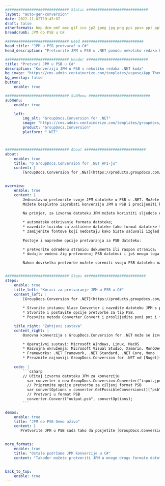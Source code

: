 ```yaml
---
############################# Static ############################
layout: "auto-gen-conversion"
date: 2022-11-02T19:45:07
draft: false
otherformats: bmp dcm emf emz gif ico jp2 jpeg jpg png pps ppsx ppt pptx psb psd svg svgz tga tif tiff webp wmf wmz
breadcrumb: JPM do PSB u C#

############################# Head ############################
head_title: "JPM u PSB pretvarač u C#"
head_description: "Pretvorite JPM u PSB u .NET pomoću nekoliko redaka koda. Koristite GroupDocs Document Conversion API za pretvaranje preko 160 formata datoteka."

############################# Header ############################
title: "Pretvori JPM u PSB u C#"
description: "Konverzija JPM u PSB s nekoliko redaka .NET koda"
bg_image: "https://cms.admin.containerize.com/templates/aspose/App_Themes/V3/images/bg/header1.png"
bg_overlay: false
button:
    enable: true

############################# SubMenu ############################
submenu:
    enable: true

    left:
        img_alt: "GroupDocs.Conversion for .NET"
        image: "https://cms.admin.containerize.com/templates/groupdocs/images/product-logos/90x90-noborder/groupdocs-conversion-net.png"
        product: "GroupDocs.Conversion"
        platform: ".NET"



############################# About ############################
about:
    enable: true
    title: "O GroupDocs.Conversion for .NET API-ju"
    content: |
        [GroupDocs.Conversion for .NET](https://products.groupdocs.com/conversion/net/) može se koristiti za pretvaranje Microsoft Worda, Excela, PowerPointa, PDF-a, Visio i drugih formata. GroupDocs.Conversion je samostalni API koji je prikladan za pozadinske i interne sustave gdje su potrebne visoke performanse. Ne ovisi o softveru poput Microsofta ili Open Officea.
    

overview:
    enable: true
    content: |
        Jednostavno pretvorite svoje JPM datoteke u PSB u .NET. Možete koristiti samo nekoliko C# linija koda na bilo kojoj platformi po vašem izboru kao što su - Windows, Linux, macOS.
        Možete besplatno isprobati konverziju JPM u PSB i procijeniti kvalitetu rezultata konverzije. Uz jednostavne scenarije konverzije datoteka, možete isprobati naprednije opcije za učitavanje izvorne JPM datoteke i za spremanje izlaznog PSB rezultata. 
        
        Na primjer, za izvornu datoteku JPM možete koristiti sljedeće opcije učitavanja:

        * automatsko otkrivanje formata datoteke;
        * navedite lozinku za zaštićene datoteke (ako format datoteke to podržava);
        * zamijenite fontove koji nedostaju kako biste sačuvali izgled dokumenta.
        
        Postoje i napredne opcije pretvaranja za PSB datoteku:

        * pretvorite određenu stranicu dokumenta ili raspon stranica;
        * dodajte vodeni žig pretvorenoj PSB datoteci i još mnogo toga.

        Nakon dovršetka pretvorbe možete spremiti svoju PSB datoteku na lokalnu stazu datoteke ili bilo koju pohranu treće strane kao što su FTP, Amazon S3, Google Drive, Dropbox itd. Imajte na umu - da pretvorite JPM u {{ TO}} nema potrebe za instaliranjem bilo kakvog dodatnog softvera - poput MS Officea, Open Officea, Adobe Acrobat Readera itd.


############################# Steps ############################
steps:
    enable: true
    title_left: "Koraci za pretvaranje JPM u PSB u C#"
    content_left: |
        [GroupDocs.Conversion for .NET](https://products.groupdocs.com/conversion/net/) programerima olakšava pretvaranje JPM datoteke u PSB s nekoliko redaka koda.
        
        * Stvorite instancu klase Converter i navedite datoteku JPM s punim putem
        * Stvorite i postavite opcije pretvorbe za tip PSB.
        * Pozovite metodu Converter.Convert i proslijedite puni put i format (PSB) kao parametar

    title_right: "Zahtjevi sustava"
    content_right: |
        Osnovna konverzija s GroupDocs.Conversion for .NET može se izvršiti u samo nekoliko jednostavnih koraka. Naši API-ji podržani su na svim glavnim platformama i operativnim sustavima. Prije izvršavanja koda u nastavku, provjerite imate li sljedeće preduvjete instalirane na vašem sustavu.

        * Operativni sustavi: Microsoft Windows, Linux, MacOS
        * Razvojna okruženja: Microsoft Visual Studio, Xamarin, MonoDevelop
        * Frameworks: .NET Framework, .NET Standard, .NET Core, Mono
        * Preuzmite najnoviji GroupDocs.Conversion for .NET od [Nuget](https://www.nuget.org/packages/groupdocs.conversion)
         
    code: |
        ```csharp    
        // Učitaj izvornu datoteku JPM za konverziju
          var converter = new GroupDocs.Conversion.Converter("input.jpm");
          // Pripremite opcije pretvorbe za ciljani format PSB
          var convertOptions = converter.GetPossibleConversions()["psb"].ConvertOptions;
          // Pretvori u format PSB
          converter.Convert("output.psb", convertOptions);
        ```

demos:
    enable: true
    title: "JPM do PSB Demo uživo"
    content: |
       Pretvorite JPM u PSB sada tako da posjetite [GroupDocs.Conversion App](https://products.groupdocs.app/conversion/family) web mjesto. Online demo ima sljedeće prednosti
          

more_formats:
    enable: true
    title: "Ostale podržane JPM konverzije u C#"
    content: "Također možete pretvoriti JPM u mnoge druge formate datoteka. Pogledajte popis u nastavku."
       
       
back_to_top:
    enable: true
---
```

